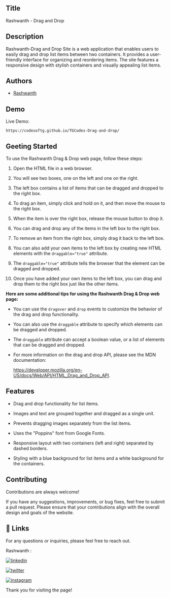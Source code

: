 
## Title

Rashwanth - Drag and Drop
## Description 

Rashwanth-Drag and Drop Site is a web application that enables users to easily drag and drop list items between two containers. It provides a user-friendly interface for organizing and reordering items. The site features a responsive design with stylish containers and visually appealing list items. 




## Authors

- [Rashwanth](https://github.com/rashwanthashok) 


## Demo

Live Demo:

    https://codesoftg.github.io/TGCodes-Drag-and-drop/
## Geeting Started

To use the Rashwanth Drag & Drop web page, follow these steps:

1. Open the HTML file in a web browser.

2. You will see two boxes, one on the left and one on the right.

3. The left box contains a list of items that can be dragged and dropped to the right box.

4. To drag an item, simply click and hold on it, and then move the mouse to the right box.

5. When the item is over the right box, release the mouse button to drop it.

6. You can drag and drop any of the items in the left box to the right box.

7. To remove an item from the right box, simply drag it back to the left box.

8. You can also add your own items to the left box by creating new HTML elements with the `draggable="true"` attribute.

9. The `draggable="true"` attribute tells the browser that the element can be dragged and dropped.

10. Once you have added your own items to the left box, you can drag and drop them to the right box just like the other items.


**Here are some additional tips for using the Rashwanth Drag & Drop web page:**

* You can use the `dragover` and `drop` events to customize the behavior of the drag and drop functionality.

* You can also use the `draggable` attribute to specify which elements can be dragged and dropped.

* The `draggable` attribute can accept a boolean value, or a list of elements that can be dragged and dropped.

* For more information on the drag and drop API, please see the MDN documentation:

    https://developer.mozilla.org/en-US/docs/Web/API/HTML_Drag_and_Drop_API.

## Features

- Drag and drop functionality for list items.

- Images and text are grouped together and dragged as a single unit.

- Prevents dragging images separately from the list items.

- Uses the "Poppins" font from Google Fonts.

- Responsive layout with two containers (left and right) separated by dashed borders.

- Styling with a blue background for list items and a white background for the containers.

## Contributing

Contributions are always welcome!

If you have any suggestions, improvements, or bug fixes, feel free to submit a pull request. Please ensure that your contributions align with the overall design and goals of the website. 


## 🔗 Links

For any questions or inquiries, please feel free to reach out. 

Rashwanth :

[![linkedin](https://img.shields.io/badge/linkedin-0A66C2?style=for-the-badge&logo=linkedin&logoColor=white)](www.linkedin.com/in/rashwanth-ashok)


[![twitter](https://img.shields.io/badge/twitter-1DA1F2?style=for-the-badge&logo=twitter&logoColor=white)](https://twitter.com/AshokRashwanth)

[![instagram](https://img.shields.io/badge/instagram-E4405F?style=for-the-badge&logo=instagram&logoColor=white)](https://www.instagram.com/rashwanthashok/)


Thank you for visiting the page!